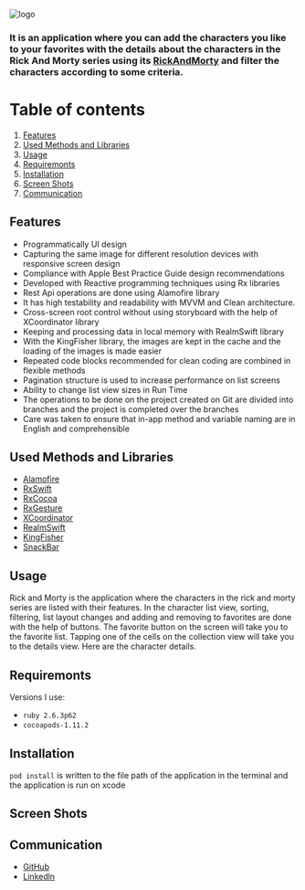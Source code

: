 ![logo](https://user-images.githubusercontent.com/75203610/139696071-741b0e0e-1e48-4818-8462-242f8168fc86.png)

 ### It is an application where you can add the characters you like to your favorites with the details about the characters in the Rick And Morty series using its [RickAndMorty](https://rickandmortyapi.com/) and filter the characters according to some criteria.

# Table of contents
1. [Features](#Features)
2. [Used Methods and Libraries](#UsedMethodsandLibraries)
4. [Usage](#Usage)
5. [Requiremonts](#Requiremonts)
6. [Installation](#Installation)
7. [Screen Shots](#ScreenShots)
8. [Communication](#Communication)

## Features<a name="Features"></a>
- Programmatically UI design
- Capturing the same image for different resolution devices with responsive screen design
- Compliance with Apple Best Practice Guide design recommendations
- Developed with Reactive programming techniques using Rx libraries
- Rest Api operations are done using Alamofire library
- It has high testability and readability with MVVM and Clean architecture.
- Cross-screen root control without using storyboard with the help of XCoordinator library
- Keeping and processing data in local memory with RealmSwift library
- With the KingFisher library, the images are kept in the cache and the loading of the images is made easier
- Repeated code blocks recommended for clean coding are combined in flexible methods
- Pagination structure is used to increase performance on list screens
- Ability to change list view sizes in Run Time
- The operations to be done on the project created on Git are divided into branches and the project is completed over the branches
- Care was taken to ensure that in-app method and variable naming are in English and comprehensible

## Used Methods and Libraries <a name="UsedMethodsandLibraries"></a>
- [Alamofire](https://github.com/Alamofire/Alamofire)
- [RxSwift](https://github.com/ReactiveX/RxSwift)
- [RxCocoa](https://github.com/ReactiveX/RxSwift/tree/main/RxCocoa)
- [RxGesture](https://github.com/RxSwiftCommunity/RxGesture)
- [XCoordinator](https://github.com/quickbirdstudios/XCoordinator)
- [RealmSwift](https://github.com/realm/realm-cocoa)
- [KingFisher](https://github.com/onevcat/Kingfisher)
- [SnackBar](https://github.com/ahmedAlmasri/SnackBar.swift)
 
## Usage <a name="Usage"></a>
Rick and Morty is the application where the characters in the rick and morty series are listed with their features. In the character list view, sorting, filtering, list layout changes and adding and removing to favorites are done with the help of buttons. The favorite button on the screen will take you to the favorite list. Tapping one of the cells on the collection view will take you to the details view. Here are the character details.

## Requiremonts <a name="Requiremonts"></a>
Versions I use:
- `ruby 2.6.3p62`
- `cocoapods-1.11.2` 

## Installation <a name="Installation"></a>
`pod install` is written to the file path of the application in the terminal and the application is run on xcode


## Screen Shots <a name="ScreenShots"></a>

## Communication <a name="Communication"></a>
- [GitHub](https://github.com/SaniyeToy)
- [Linkedln](https://www.linkedin.com/in/saniye-toy/)

